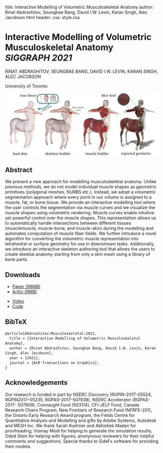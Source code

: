 title: Interactive Modelling of Volumetric Musculoskeletal Anatomy
author: Rinat Abdrashitov, Seungbae Bang, David I.W. Levin, Karan Singh, Alec Jacobson
html header: <meta property="og:image" content="http://www.dgp.toronto.edu/projects/cubic-stylization/teaser.jpg" />
<meta property="og:description" content="We present a new approach for modelling musculoskeletal anatomy. Unlike previous methods, we do not model individual muscle shapes as geometric primitives (polygonal meshes, NURBS etc.). Instead, we adopt a volumetric segmentation approach where every point in our volume is assigned to a muscle, fat, or bone tissue. We provide an interactive modelling tool where the user controls the segmentation via muscle curves and we visualize the muscle shapes using volumetric rendering. Muscle curves enable intuitive yet powerful control over the muscle shapes. This representation allows us to automatically handle intersections between different tissues (musclemuscle, muscle-bone, and muscle-skin) during the modelling and automates computation of muscle fiber fields. We further introduce a novel algorithm for converting the volumetric muscle representation into tetrahedral or surface geometry for use in downstream tasks. Additionally, we introduce an interactive skeleton authoring tool that allows the users to create skeletal anatomy starting from only a skin mesh using a library of bone parts.
" />
<meta name="twitter:card" content="summary"></meta>
<meta name="og:title" content="Cubic Stylization"></meta>
css: style.css

# Interactive Modelling of Volumetric Musculoskeletal Anatomy _SIGGRAPH 2021_

<div class=authors>

RINAT ABDRASHITOV, SEUNGBAE BANG, DAVID I.W. LEVIN, KARAN SINGH, ALEC JACOBSON

University of Toronto

</div>

![](teaser.jpg)

## Abstract
We present a new approach for modelling musculoskeletal anatomy. Unlike previous methods, we do not model individual muscle shapes as geometric primitives (polygonal meshes, NURBS etc.). Instead, we adopt a volumetric segmentation approach where every point in our volume is assigned to a muscle, fat, or bone tissue. We provide an interactive modelling tool where the user controls the segmentation via muscle curves and we visualize the muscle shapes using volumetric rendering. Muscle curves enable intuitive yet powerful control over the muscle shapes. This representation allows us to automatically handle intersections between different tissues (musclemuscle, muscle-bone, and muscle-skin) during the modelling and automates computation of muscle fiber fields. We further introduce a novel algorithm for converting the volumetric muscle representation into tetrahedral or surface geometry for use in downstream tasks. Additionally, we introduce an interactive skeleton authoring tool that allows the users to create skeletal anatomy starting from only a skin mesh using a library of bone parts.

## Downloads
 - [Paper (98MB)](musclegeometry-acmtog.pdf)
 - [ArXiv (9MB)](coming_soon)
 <!-- - [Paper (9MB)](musclegeometry-acmtog.pdf) -->
 - [Video](coming_soon)
 - [Code](coming_soon)
<!-- ## Video -->

<!-- Embed Youtube video here -->

## BibTeX
```
@article{Abdrashitov:Musculoskeletal:2021,
  title = {Interactive Modelling of Volumetric Musculoskeletal Anatomy},
  author = {Rinat Abdrashitov, Seungbae Bang, David I.W. Levin, Karan Singh, Alec Jacobson},
  year = {2021},
  journal = {ACM Transactions on Graphics}, 
}
```

## Acknowledgements 
Our research is funded in part by NSERC Discovery (RGPIN-2017-05524, RGPIN2017–05235, RGPAS–2017–507938), NSERC Accelerator (RGPAS-2017- 507909), Connaught Fund (503114), CFI-JELF Fund, Canada Research Chairs Program, New Frontiers of Research Fund (NFRFE–201), the Ontario Early Research Award program, the Fields Centre for Quantitative Analysis and Modelling and gifts by Adobe Systems, Autodesk and MESH Inc. 
We thank Sarah Kushner and Abhishek Madan for proofreading; Vismay Modi for helping to generate the simulation results; Oded Stein for helping with figures; anonymous reviewers for their helpful comments and suggestions. Special thanks to SideFx software for providing their models.

<!-- `multimarkdown --process-html -o index.{html,md}` -->

